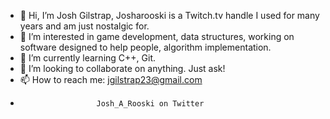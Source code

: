 - 👋 Hi, I’m Josh Gilstrap, Josharooski is a Twitch.tv handle I used for many years and am just nostalgic for. 
- 👀 I’m interested in game development, data structures, working on software designed to help people, algorithm implementation.
- 🌱 I’m currently learning C++, Git.
- 💞️ I’m looking to collaborate on anything. Just ask!
- 📫 How to reach me: jgilstrap23@gmail.com
-                      Josh_A_Rooski on Twitter

<!---
Josharooski/Josharooski is a ✨ special ✨ repository because its `README.md` (this file) appears on your GitHub profile.
You can click the Preview link to take a look at your changes.
--->
